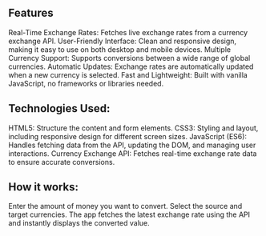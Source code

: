 <h2>Features</h2>
Real-Time Exchange Rates: Fetches live exchange rates from a currency exchange API.
User-Friendly Interface: Clean and responsive design, making it easy to use on both desktop and mobile devices.
Multiple Currency Support: Supports conversions between a wide range of global currencies.
Automatic Updates: Exchange rates are automatically updated when a new currency is selected.
Fast and Lightweight: Built with vanilla JavaScript, no frameworks or libraries needed.

<h2>Technologies Used:</h2>
HTML5: Structure the content and form elements.
CSS3: Styling and layout, including responsive design for different screen sizes.
JavaScript (ES6): Handles fetching data from the API, updating the DOM, and managing user interactions.
Currency Exchange API: Fetches real-time exchange rate data to ensure accurate conversions.

<h2>How it works:</h2>
Enter the amount of money you want to convert.
Select the source and target currencies.
The app fetches the latest exchange rate using the API and instantly displays the converted value.
